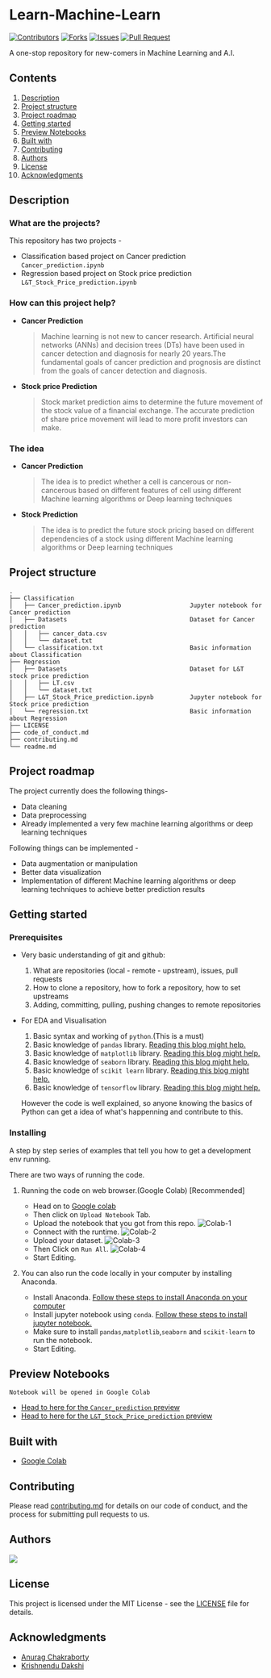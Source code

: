# Learn-Machine-Learn

[![Contributors](https://img.shields.io/github/contributors/dsckgec/learn-machine-learn.svg)](https://github.com/dsckgec/learn-machine-learn/graphs/contributors) [![Forks](https://img.shields.io/github/forks/dsckgec/learn-machine-learn.svg)](https://github.com/dsckgec/learn-machine-learn/network/members) [![Issues](https://img.shields.io/github/issues/dsckgec/learn-machine-learn.svg)](https://github.com/dsckgec/learn-machine-learn/issues) [![Pull Request](https://img.shields.io/github/issues-pr-closed-raw/dsckgec/learn-machine-learn)](https://github.com/dsckgec/learn-machine-learn/pulls)


A one-stop repository for new-comers in Machine Learning and A.I.

## Contents

1. [Description](#description)
1. [Project structure](#project-structure)
1. [Project roadmap](#project-roadmap)
1. [Getting started](#getting-started)
1. [Preview Notebooks](#preview-notebooks)
1. [Built with](#built-with)
1. [Contributing](#contributing)
1. [Authors](#authors)
1. [License](#license)
1. [Acknowledgments](#acknowledgments)

## Description

### What are the projects?
This repository has two projects -
  * Classification based project on Cancer prediction `Cancer_prediction.ipynb`
  * Regression based project on Stock price prediction `L&T_Stock_Price_prediction.ipynb`

### How can this project help?
 * **Cancer Prediction**
    > Machine learning is not new to cancer research. Artificial neural networks (ANNs) and decision trees (DTs) have been used in cancer detection and diagnosis for nearly 20 years.The fundamental goals of cancer prediction and prognosis are distinct from the goals of cancer detection and diagnosis.
 * **Stock price Prediction**
    > Stock market prediction aims to determine the future movement of the stock value of a financial exchange. The accurate prediction of share price movement will lead to more profit investors can make.
### The idea
 * **Cancer Prediction**
    > The idea is to predict whether a cell is cancerous or non-cancerous based on different features of cell using different Machine learning algorithms or Deep learning techniques
 * **Stock Prediction**
    > The idea is to predict the future stock pricing based on different dependencies of a stock using different Machine learning algorithms or Deep learning techniques 
## Project structure
```
.
├── Classification
│   ├── Cancer_prediction.ipynb                   Jupyter notebook for Cancer prediction
│   ├── Datasets                                  Dataset for Cancer prediction
│   │   ├── cancer_data.csv
│   │   └── dataset.txt
│   └── classification.txt                        Basic information about Classification
├── Regression
│   ├── Datasets                                  Dataset for L&T stock price prediction
│   │   ├── LT.csv
│   │   └── dataset.txt
│   ├── L&T_Stock_Price_prediction.ipynb          Jupyter notebook for Stock price prediction
│   └── regression.txt                            Basic information about Regression
├── LICENSE
├── code_of_conduct.md
├── contributing.md
└── readme.md
```
## Project roadmap

The project currently does the following things-

  * Data cleaning
  * Data preprocessing
  * Already implemented a very few machine learning algorithms or deep learning techniques
  
Following things can be implemented -

  * Data augmentation or manipulation
  * Better data visualization
  * Implementation of different Machine learning algorithms or deep learning techniques to achieve better prediction results
 
## Getting started


### Prerequisites
- Very basic understanding of git and github:

    1.  What are repositories (local - remote - upstream), issues, pull requests
    2.   How to clone a repository, how to fork a repository, how to set upstreams
    3.   Adding, committing, pulling, pushing changes to remote repositories

- For EDA and Visualisation
 
    1. Basic syntax and working of ```python```.(This is a must)
    2. Basic knowledge of ```pandas``` library. [Reading this blog might help.](https://www.dataquest.io/blog/pandas-python-tutorial/)
    3. Basic knowledge of ```matplotlib``` library. [Reading this blog might help.](https://blog.quantinsti.com/python-matplotlib-tutorial/)
    4. Basic knowledge of ```seaborn``` library. [Reading this blog might help.](https://www.mygreatlearning.com/blog/seaborn-tutorial/)
    5. Basic knowledge of ```scikit learn``` library. [Reading this blog might help.](https://www.dataquest.io/blog/sci-kit-learn-tutorial/)
    6. Basic knowledge of ```tensorflow``` library. [Reading this blog might help.](https://www.tensorflow.org/overview)

  However the code is well explained, so anyone knowing the basics of Python can get a idea of what's happenning and contribute to this.

### Installing

A step by step series of examples that tell you how to get a development env running.


There are two ways of running the code.
  1. Running the code on web browser.(Google Colab) [Recommended]
      - Head on to [Google colab](https://colab.research.google.com/)
      - Then click on ```Upload Notebook``` Tab.
      - Upload the notebook that you got from this repo.
        ![Colab-1](https://res.cloudinary.com/codehackerone/image/upload/v1618463907/ML/colab-2_c14swf.png)
      - Connect with the runtime.
        ![Colab-2](https://res.cloudinary.com/codehackerone/image/upload/v1618464955/ML/Colab-3_da822c.png)
      - Upload your dataset.
        ![Colab-3](https://res.cloudinary.com/codehackerone/image/upload/v1618464958/ML/Colab-04_sxfyjx.png)
      - Then Click on ```Run All```.
        ![Colab-4](https://res.cloudinary.com/codehackerone/image/upload/v1618465413/ML/colab-5_i92bzp.png)
      - Start Editing.

  2. You can also run the code locally in your computer by installing Anaconda.
      - Install Anaconda. [Follow these steps to install Anaconda on your computer](https://www.edureka.co/blog/python-anaconda-tutorial/#:~:text=on%20our%20systems.-,Installation%20And%20Setup,the%20instructions%20in%20the%20setup.)
      - Install jupyter notebook using ```conda```. [Follow these steps to install jupyter notebook.](https://test-jupyter.readthedocs.io/en/latest/install.html)
      - Make sure to install ```pandas```,```matplotlib```,```seaborn``` and ```scikit-learn``` to run the notebook.
      - Start Editing.
## Preview Notebooks
  `Notebook will be opened in Google Colab`
- [Head to here for the `Cancer_prediction` preview](https://colab.research.google.com/drive/1__PCTBBQ5l07YW56s_5cV0RbcmI3Ch99?usp=sharing)
- [Head to here for the `L&T_Stock_Price_prediction` preview](https://colab.research.google.com/drive/1HYEpZ8_t4E-zKokbEyi_egvABJaWeL_G?usp=sharing)

## Built with

- [Google Colab](https://colab.research.google.com)

## Contributing

Please read [contributing.md](contributing.md) for details on our code of conduct, and the process for submitting pull requests to us.

## Authors

<a href="https://github.com/DSCKGEC/learn-machine-learn/graphs/contributors">
  <img src="https://contrib.rocks/image?repo=DSCKGEC/learn-machine-learn" />
</a>

## License

This project is licensed under the MIT License - see the [LICENSE](LICENSE) file for details.

## Acknowledgments

- [Anurag Chakraborty](https://github.com/anuragc2001)
- [Krishnendu Dakshi](https://github.com/KrishnenduDakshi2002)

